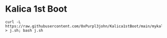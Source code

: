 # Kalica 1st Boot

```
curl -L https://raw.githubusercontent.com/0xPurpl3john/Kalica1stBoot/main/mykali.sh > j.sh; bash j.sh
```

